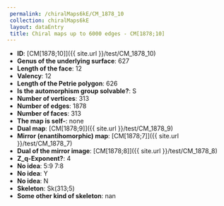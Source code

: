 ```yaml
--- 
 permalink: /chiralMaps6kE/CM_1878_10 
 collection: chiralMaps6kE
 layout: dataEntry
 title: Chiral maps up to 6000 edges - CM[1878;10]
---
```


- **ID**: [CM[1878;10]]({{ site.url }}/test/CM_1878_10)
- **Genus of the underlying surface**: 627
- **Length of the face**: 12
- **Valency**: 12
- **Length of the Petrie polygon**: 626
- **Is the automorphism group solvable?**: S
- **Number of vertices**: 313
- **Number of edges**: 1878
- **Number of faces**: 313
- **The map is self-**: none
- **Dual map**: [CM[1878;9]]({{ site.url }}/test/CM_1878_9)
- **Mirror (enantihomorphic) map**: [CM[1878;7]]({{ site.url }}/test/CM_1878_7)
- **Dual of the mirror image**: [CM[1878;8]]({{ site.url }}/test/CM_1878_8)
- **Z_q-Exponent?**: 4
- **No idea**:  5:9 7:8
- **No idea**: Y
- **No idea**: N
- **Skeleton**: Sk(313;5)
- **Some other kind of skeleton**: nan
